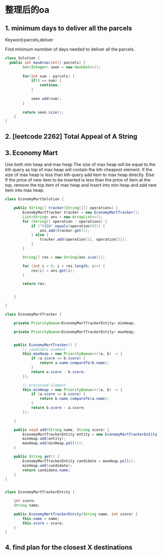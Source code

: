 # 整理后的oa

## 1. minimum days to deliver all the parcels
Keyword:parcels,deliver

Find minimum nunmber of days needed to deliver all the parcels.

```java
class Solution {
  public int maxArea(int[] parcels) {
        Set<Integer> seen = new HashSet<>();
        
        for(int num : parcels) {
            if(0 == num) {
                continue;
            }
            
            seen.add(num);
        }
        
        return seen.size();
    }
}
```


## 2. [leetcode 2262] Total Appeal of A String





## 3. Economy Mart

Use both min heap and max heap
The size of max heap will be equal to the kth query as top of max heap will contain the kth cheapest element.
If the size of max heap is less than kth query add item to max heap directly.
Else If the price of new item to be inserted is less than the price of item at the top, remove the top item of max heap and insert into min heap and add new item into max heap.

```java
class EconomyMartSolution {

    public String[] tracker(String[][] operations) {
        EconomyMartTracker tracker = new EconomyMartTracker();
        List<String> ans = new ArrayList<>();
        for (String[] operation : operations) {
            if ("VIEW".equals(operation[0])) {
                ans.add(tracker.get());
            } else {
                tracker.add(operation[1], operation[2]);
            }
        }

        String[] res = new String[ans.size()];

        for (int i = 0; i < res.length; i++) {
            res[i] = ans.get(i);
        }

        return res;


    }

}

class EconomyMartTracker {

    private PriorityQueue<EconomyMartTrackerEntity> minHeap;

    private PriorityQueue<EconomyMartTrackerEntity> maxHeap;


    public EconomyMartTracker() {
        // candidate element
        this.maxHeap = new PriorityQueue<>((a, b) -> {
            if (a.score == b.score) {
                return a.name.compareTo(b.name);
            }
            return a.score - b.score;
        });

        // processed element
        this.minHeap = new PriorityQueue<>((a, b) -> {
            if (a.score == b.score) {
                return b.name.compareTo(a.name);
            }
            return b.score - a.score;
        });

    }

    public void add(String name, String score) {
        EconomyMartTrackerEntity entity = new EconomyMartTrackerEntity(name, Integer.parseInt(score));
        minHeap.add(entity);
        maxHeap.add(minHeap.poll());
    }

    public String get() {
        EconomyMartTrackerEntity candidate = maxHeap.poll();
        minHeap.add(candidate);
        return candidate.name;
    }
}


class EconomyMartTrackerEntity {

    int score;
    String name;

    public EconomyMartTrackerEntity(String name, int score) {
        this.name = name;
        this.score = score;
    }
}
```





## 4. find plan for the closest X destinations
